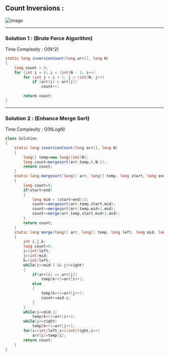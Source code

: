 ## Count Inversions :

![image](https://user-images.githubusercontent.com/23376002/174343789-a3a0de11-d2b5-434f-a698-cb54fbd71160.png)


-------------------------------------------------------------------------------------------------------------------------------------------------------


### Solution 1 : (Brute Force Algorithm)

Time Complexity : O(N^2)


```java
static long inversionCount(long arr[], long N)
{
    long count = 0;    
    for (int i = 0; i < (int)N - 1; i++)
        for (int j = i + 1; j < (int)N; j++)
            if (arr[i] > arr[j])
                count++;
 
        return count;
}
```


-------------------------------------------------------------------------------------------------------------------------------------------------------

### Solution 2 : (Enhance Merge Sort)

Time Complexity : O(NLogN)


```java
class Solution
{
    static long inversionCount(long arr[], long N)
    {
        long[] temp=new long[(int)N];
        long count=mergesort(arr,temp,0,N-1);
        return count;
    }
    static long mergesort(long[] arr, long[] temp, long start, long end)
    {
        long count=0;
        if(start<end)
        {
            long mid = (start+end)/2;
            count+=mergesort(arr,temp,start,mid);
            count+=mergesort(arr,temp,mid+1,end);
            count+=merge(arr,temp,start,mid+1,end);
        }
        return count;
    }
    static long merge(long[] arr, long[] temp, long left, long mid, long right)
    {
        int i,j,k;
        long count=0;
        i=(int)left;
        j=(int)mid;
        k=(int)left;
        while(i<=mid-1 && j<=right)
        {
            if(arr[i] <= arr[j])
                temp[k++]=arr[i++];
            else
            {
                temp[k++]=arr[j++];
                count+=mid-i;
            }
        }
        while(i<=mid-1)
            temp[k++]=arr[i++];
        while(j<=right)
            temp[k++]=arr[j++];
        for(i=(int)left;i<=(int)right;i++)
            arr[i]=temp[i];
        return count;
    }
}

```



